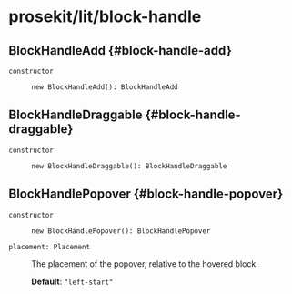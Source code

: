 # prosekit/lit/block-handle

## BlockHandleAdd {#block-handle-add}

<dl>

<dt>

`constructor`

</dt>

<dd>

```
new BlockHandleAdd(): BlockHandleAdd
```

</dd>

</dl>

## BlockHandleDraggable {#block-handle-draggable}

<dl>

<dt>

`constructor`

</dt>

<dd>

```
new BlockHandleDraggable(): BlockHandleDraggable
```

</dd>

</dl>

## BlockHandlePopover {#block-handle-popover}

<dl>

<dt>

`constructor`

</dt>

<dd>

```
new BlockHandlePopover(): BlockHandlePopover
```

</dd>

<dt>

`placement: Placement`

</dt>

<dd>

The placement of the popover, relative to the hovered block.

**Default**: `"left-start"`

</dd>

</dl>

